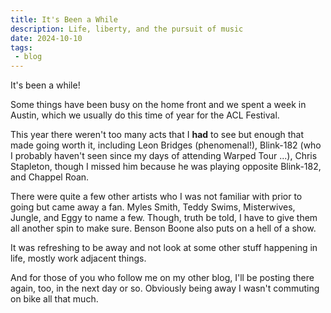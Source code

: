 ```yaml
---
title: It's Been a While
description: Life, liberty, and the pursuit of music
date: 2024-10-10
tags:
 - blog
---
```

It's been a while!

Some things have been busy on the home front and we spent a week in Austin, which we usually do this time of year for the ACL Festival.

This year there weren't too many acts that I **had** to see but enough that made going worth it, including Leon Bridges (phenomenal!), Blink-182 (who I probably haven't seen since my days of attending Warped Tour ...), Chris Stapleton, though I missed him because he was playing opposite Blink-182, and Chappel Roan.

There were quite a few other artists who I was not familiar with prior to going but came away a fan. Myles Smith, Teddy Swims, Misterwives, Jungle, and Eggy to name a few. Though, truth be told, I have to give them all another spin to make sure. Benson Boone also puts on a hell of a show.

It was refreshing to be away and not look at some other stuff happening in life, mostly work adjacent things.

And for those of you who follow me on my other blog, I'll be posting there again, too, in the next day or so. Obviously being away I wasn't commuting on bike all that much.

